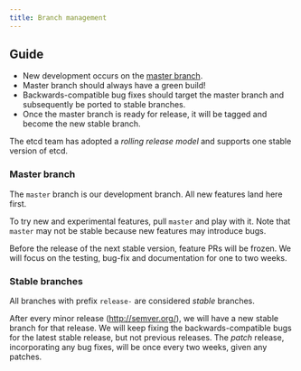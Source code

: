 ```yaml
---
title: Branch management
---
```


## Guide

* New development occurs on the [master branch][master].
* Master branch should always have a green build!
* Backwards-compatible bug fixes should target the master branch and subsequently be ported to stable branches.
* Once the master branch is ready for release, it will be tagged and become the new stable branch.

The etcd team has adopted a *rolling release model* and supports one stable version of etcd.

### Master branch

The `master` branch is our development branch. All new features land here first.

To try new and experimental features, pull `master` and play with it. Note that `master` may not be stable because new features may introduce bugs.

Before the release of the next stable version, feature PRs will be frozen. We will focus on the testing, bug-fix and documentation for one to two weeks.

### Stable branches

All branches with prefix `release-` are considered _stable_ branches.

After every minor release (http://semver.org/), we will have a new stable branch for that release. We will keep fixing the backwards-compatible bugs for the latest stable release, but not previous releases. The _patch_ release, incorporating any bug fixes, will be once every two weeks, given any patches.

[master]: https://github.com/skilld-labs/etcd/tree/master
